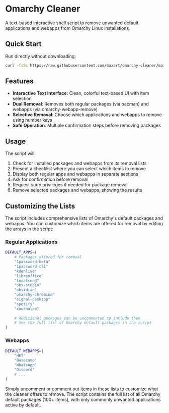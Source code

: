 # Omarchy Cleaner

A text-based interactive shell script to remove unwanted default applications and webapps from Omarchy Linux installations.


## Quick Start

Run directly without downloading:

```bash
curl -fsSL https://raw.githubusercontent.com/maxart/omarchy-cleaner/main/omarchy-cleaner.sh | bash
```


## Features

- **Interactive Text Interface**: Clean, colorful text-based UI with item selection
- **Dual Removal**: Removes both regular packages (via pacman) and webapps (via omarchy-webapp-remove)
- **Selective Removal**: Choose which applications and webapps to remove using number keys
- **Safe Operation**: Multiple confirmation steps before removing packages

## Usage

The script will:
1. Check for installed packages and webapps from its removal lists
2. Present a checklist where you can select which items to remove
3. Display both regular apps and webapps in separate sections
4. Ask for confirmation before removal
5. Request sudo privileges if needed for package removal
6. Remove selected packages and webapps, showing the results

## Customizing the Lists

The script includes comprehensive lists of Omarchy's default packages and webapps. You can customize which items are offered for removal by editing the arrays in the script:

### Regular Applications
```bash
DEFAULT_APPS=(
    # Packages offered for removal
    "1password-beta"
    "1password-cli"
    "kdenlive"
    "libreoffice"
    "localsend"
    "obs-studio"
    "obsidian"
    "omarchy-chromium"
    "signal-desktop"
    "spotify"
    "xournalpp"
    
    # Additional packages can be uncommented to include them
    # See the full list of Omarchy default packages in the script
)
```

### Webapps
```bash
DEFAULT_WEBAPPS=(
    "HEY"
    "Basecamp"
    "WhatsApp"
    "Discord"
    # ...
)
```

Simply uncomment or comment out items in these lists to customize what the cleaner offers to remove. The script contains the full list of all Omarchy default packages (100+ items), with only commonly unwanted applications active by default.